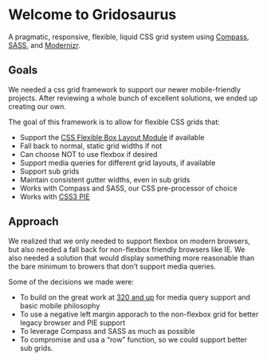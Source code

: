 Welcome to Gridosaurus
======================

A pragmatic, responsive, flexible, liquid CSS grid system using
[Compass][], [SASS][], and [Modernizr][].

Goals
-----

We needed a css grid framework to support our newer mobile-friendly
projects. After reviewing a whole bunch of excellent solutions, we ended
up creating our own.

The goal of this framework is to allow for flexible CSS grids that:

-   Support the [CSS Flexible Box Layout Module][] if available
-   Fall back to normal, static grid widths if not
-   Can choose NOT to use flexbox if desired
-   Support media queries for different grid layouts, if available
-   Support sub grids
-   Maintain consistent gutter widths, even in sub grids
-   Works with Compass and SASS, our CSS pre-processor of choice
-   Works with [CSS3 PIE][]

Approach
--------

We realized that we only needed to support flexbox on modern browsers,
but also needed a fall back for non-flexbox friendly browsers like IE.
We also needed a solution that would display something more reasonable
than the bare minimum to browers that don’t support media queries.

Some of the decisions we made were:

-   To build on the great work at [320 and up][] for media query support
    and basic mobile philosophy
-   To use a negative left margin apporach to the non-flexbox grid for
    better legacy browser and PIE support
-   To leverage Compass and SASS as much as possible
-   To compromise and usa a “row” function, so we could support better
    sub grids.

  [Compass]: http://compass-style.org/
  [SASS]: http://sass-lang.com/
  [Modernizr]: http://www.modernizr.com/
  [CSS Flexible Box Layout Module]: http://dev.w3.org/csswg/css3-flexbox/
  [CSS3 PIE]: http://css3pie.com/
  [320 and up]: http://www.stuffandnonsense.co.uk/projects/320andup/
